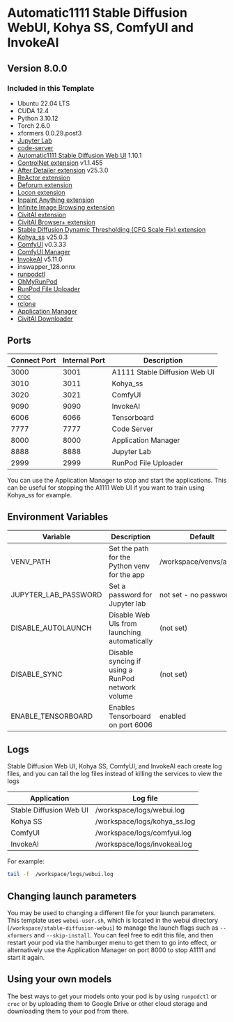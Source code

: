 # Automatic1111 Stable Diffusion WebUI, Kohya SS, ComfyUI and InvokeAI

## Version 8.0.0

### Included in this Template

* Ubuntu 22.04 LTS
* CUDA 12.4
* Python 3.10.12
* Torch 2.6.0
* xformers 0.0.29.post3
* [Jupyter Lab](https://github.com/jupyterlab/jupyterlab)
* [code-server](https://github.com/coder/code-server)
* [Automatic1111 Stable Diffusion Web UI](
  https://github.com/AUTOMATIC1111/stable-diffusion-webui.git) 1.10.1
* [ControlNet extension](
  https://github.com/Mikubill/sd-webui-controlnet) v1.1.455
* [After Detailer extension](
  https://github.com/Bing-su/adetailer) v25.3.0
* [ReActor extension](https://github.com/Gourieff/sd-webui-reactor)
* [Deforum extension](
  https://github.com/deforum-art/sd-webui-deforum)
* [Locon extension](
  https://github.com/ashleykleynhans/a1111-sd-webui-locon)
* [Inpaint Anything extension](https://github.com/Uminosachi/sd-webui-inpaint-anything)
* [Infinite Image Browsing extension](https://github.com/zanllp/sd-webui-infinite-image-browsing)
* [CivitAI extension](https://github.com/civitai/sd_civitai_extension)
* [CivitAI Browser+ extension](https://github.com/BlafKing/sd-civitai-browser-plus)
* [Stable Diffusion Dynamic Thresholding (CFG Scale Fix) extension](https://github.com/mcmonkeyprojects/sd-dynamic-thresholding)
* [Kohya_ss](https://github.com/bmaltais/kohya_ss) v25.0.3
* [ComfyUI](https://github.com/comfyanonymous/ComfyUI) v0.3.33
* [ComfyUI Manager](https://github.com/ltdrdata/ComfyUI-Manager)
* [InvokeAI](https://github.com/invoke-ai/InvokeAI) v5.11.0
* inswapper_128.onnx
* [runpodctl](https://github.com/runpod/runpodctl)
* [OhMyRunPod](https://github.com/kodxana/OhMyRunPod)
* [RunPod File Uploader](https://github.com/kodxana/RunPod-FilleUploader)
* [croc](https://github.com/schollz/croc)
* [rclone](https://rclone.org/)
* [Application Manager](https://github.com/ashleykleynhans/app-manager)
* [CivitAI Downloader](https://github.com/ashleykleynhans/civitai-downloader)

## Ports

| Connect Port | Internal Port | Description                   |
|--------------|---------------|-------------------------------|
| 3000         | 3001          | A1111 Stable Diffusion Web UI |
| 3010         | 3011          | Kohya_ss                      |
| 3020         | 3021          | ComfyUI                       |
| 9090         | 9090          | InvokeAI                      |
| 6006         | 6066          | Tensorboard                   |
| 7777         | 7777          | Code Server                   |
| 8000         | 8000          | Application Manager           |
| 8888         | 8888          | Jupyter Lab                   |
| 2999         | 2999          | RunPod File Uploader          |

You can use the Application Manager to stop and start
the applications.  This can be useful for stopping the
A1111 Web UI if you want to train using Kohya_ss for example.

## Environment Variables

| Variable             | Description                                      | Default                |
|----------------------|--------------------------------------------------|------------------------|
| VENV_PATH            | Set the path for the Python venv for the app     | /workspace/venvs/a1111 |
| JUPYTER_LAB_PASSWORD | Set a password for Jupyter lab                   | not set - no password  |
| DISABLE_AUTOLAUNCH   | Disable Web UIs from launching automatically     | (not set)              |
| DISABLE_SYNC         | Disable syncing if using a RunPod network volume | (not set)              |
| ENABLE_TENSORBOARD   | Enables Tensorboard on port 6006                 | enabled                |

## Logs

Stable Diffusion Web UI, Kohya SS, ComfyUI, and InvokeAI each
create log files, and you can tail the log files instead of
killing the services to view the logs

| Application             | Log file                     |
|-------------------------|------------------------------|
| Stable Diffusion Web UI | /workspace/logs/webui.log    |
| Kohya SS                | /workspace/logs/kohya_ss.log |
| ComfyUI                 | /workspace/logs/comfyui.log  |
| InvokeAI                | /workspace/logs/invokeai.log |

For example:

```bash
tail -f  /workspace/logs/webui.log
```

## Changing launch parameters

You may be used to changing a different file for your
launch parameters. This template uses `webui-user.sh`,
which is located in the webui directory
(`/workspace/stable-diffusion-webui`) to manage the
launch flags such as `--xformers` and `--skip-install`.
You can feel free to edit this file, and then restart
your pod via the hamburger menu to get them to go into
effect, or alternatively use the Application Manager
on port 8000 to stop A1111 and start it again.

## Using your own models

The best ways to get your models onto your pod is
by using `runpodctl` or `croc` or by uploading them to Google
Drive or other cloud storage and downloading them
to your pod from there.